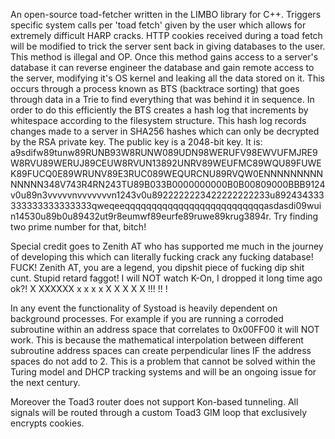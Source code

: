 An open-source toad-fetcher written in the LIMBO library for C++. Triggers specific system calls per 'toad fetch' given by the user which allows for extremely difficult HARP cracks. HTTP cookies received during a toad fetch will be modified to trick the server sent back in giving databases to the user. This method is illegal and OP. Once this method gains access to a server's database it can reverse engineer the database and gain remote access to the server, modifying it's OS kernel and leaking all the data stored on it. This occurs through a process known as BTS (backtrace sorting) that goes through data in a Trie to find everything that was behind it in sequence. In order to do this efficiently the BTS creates a hash log that increments by whitespace according to the filesystem structure. This hash log records changes made to a server in SHA256 hashes which can only be decrypted by the RSA private key. The public key is a 2048-bit key. It is: a9sdifw89tunw89RUNB93W8RUNW089UDN98WERUFV98EWVUFMJRE9W8RVU89WERUJ89CEUW8RVUN13892UNRV89WEUFMC89WQU89FUWEK89FUCQ0E89WRUNV89E3RUC089WEQURCNU89RVQW0ENNNNNNNNNNNNNN348V743R4RN243TU89B033B0000000000B0B00809000BBB9124v0u89n3vvvvvnvvvvvvvn1243v0u8922222223422222222233u892434333333333333333333qweqeeqqqqqqqqqqqqqqqqqqqqqqqqqqasdasdi09wuin14530u89b0u89432ut9r8eumwf89eurfe89ruwe89krug3894r. Try finding two prime number for that, bitch!

Special credit goes to Zenith AT who has supported me much in the journey of developing this which can literally fucking crack any fucking database! FUCK! Zenith AT, you are a legend, you dipshit piece of fucking dip shit cunt. Stupid retard faggot! I will NOT watch K-On, I dropped it long time ago ok?! X
XXXXXX
x
x
x
x
X
X
X
X
X
!!!
!!
!

In any event the functionality of Systoad is heavily dependent on background processes. For example if you are running a corroded subroutine within an address space that correlates to 0x00FF00 it will NOT work. This is because the mathematical interpolation between different subroutine address spaces can create perpendicular lines IF the address spaces do not add to 2. This is a problem that cannot be solved within the Turing model and DHCP tracking systems and will be an ongoing issue for the next century.

Moreover the Toad3 router does not support Kon-based tunneling. All signals will be routed through a custom Toad3 GIM loop that exclusively encrypts cookies.
